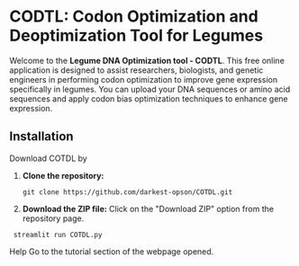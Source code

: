 # CODTL: Codon Optimization and Deoptimization Tool for Legumes

Welcome to the **Legume DNA Optimization tool - CODTL**. This free online application is designed to assist researchers, biologists, and genetic engineers in performing codon optimization to improve gene expression specifically in legumes. You can upload your DNA sequences or amino acid sequences and apply codon bias optimization techniques to enhance gene expression.

## Installation
Download COTDL by
1. **Clone the repository:**
   ```
   git clone https://github.com/darkest-opson/COTDL.git
   ```
   
3. **Download the ZIP file:**
   Click on the "Download ZIP" option from the repository page.
  ```
   streamlit run COTDL.py
  ```
Help
Go to the tutorial section of the webpage opened.
